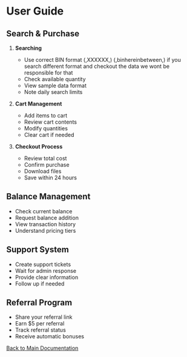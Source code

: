  # User Guide

## Search & Purchase
1. **Searching**
   - Use correct BIN format (,XXXXXX,) (,binhereinbetween,) if you search different format and checkout the data we wont be responsible for that
   - Check available quantity
   - View sample data format
   - Note daily search limits

2. **Cart Management**
   - Add items to cart
   - Review cart contents
   - Modify quantities
   - Clear cart if needed

3. **Checkout Process**
   - Review total cost
   - Confirm purchase
   - Download files
   - Save within 24 hours

## Balance Management
- Check current balance
- Request balance addition
- View transaction history
- Understand pricing tiers

## Support System
- Create support tickets
- Wait for admin response
- Provide clear information
- Follow up if needed

## Referral Program
- Share your referral link
- Earn $5 per referral
- Track referral status
- Receive automatic bonuses

[Back to Main Documentation](README.md)
